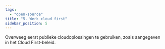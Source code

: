 ```yaml
---
tags:
  - "open-source"
title: "5. Werk cloud first"
sidebar_position: 5
---
```


Overweeg eerst publieke cloudoplossingen te gebruiken, zoals aangegeven in het Cloud First-beleid.
